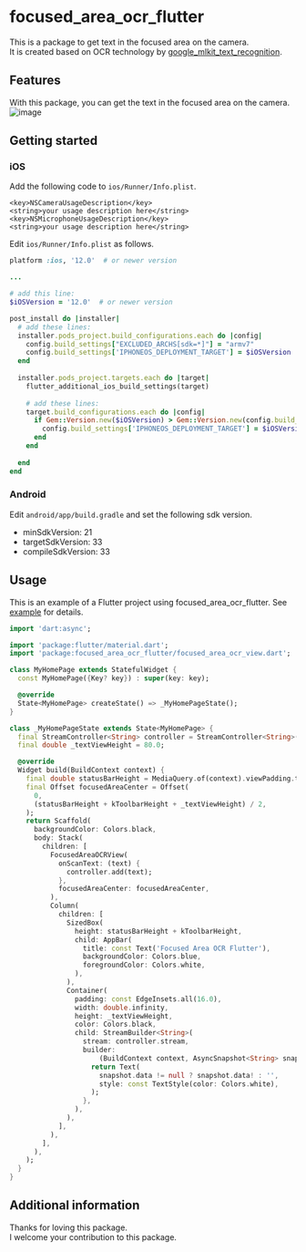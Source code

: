 <!--
This README describes the package. If you publish this package to pub.dev,
this README's contents appear on the landing page for your package.

For information about how to write a good package README, see the guide for
[writing package pages](https://dart.dev/guides/libraries/writing-package-pages).

For general information about developing packages, see the Dart guide for
[creating packages](https://dart.dev/guides/libraries/create-library-packages)
and the Flutter guide for
[developing packages and plugins](https://flutter.dev/developing-packages).
-->

# focused_area_ocr_flutter

This is a package to get text in the focused area on the camera.<br>
It is created based on OCR technology by [google_mlkit_text_recognition](https://pub.dev/packages/google_mlkit_text_recognition).

## Features
With this package, you can get the text in the focused area on the camera.<br>
![image](https://github.com/KobayashiYoh/focused_area_ocr_flutter/assets/82624334/3c691e63-1ee7-43b2-bb50-775e47c62a64)


## Getting started

### iOS
Add the following code to `ios/Runner/Info.plist`.
```
<key>NSCameraUsageDescription</key>
<string>your usage description here</string>
<key>NSMicrophoneUsageDescription</key>
<string>your usage description here</string>
```

Edit `ios/Runner/Info.plist` as follows.
```ruby
platform :ios, '12.0'  # or newer version

...

# add this line:
$iOSVersion = '12.0'  # or newer version

post_install do |installer|
  # add these lines:
  installer.pods_project.build_configurations.each do |config|
    config.build_settings["EXCLUDED_ARCHS[sdk=*]"] = "armv7"
    config.build_settings['IPHONEOS_DEPLOYMENT_TARGET'] = $iOSVersion
  end
  
  installer.pods_project.targets.each do |target|
    flutter_additional_ios_build_settings(target)
    
    # add these lines:
    target.build_configurations.each do |config|
      if Gem::Version.new($iOSVersion) > Gem::Version.new(config.build_settings['IPHONEOS_DEPLOYMENT_TARGET'])
        config.build_settings['IPHONEOS_DEPLOYMENT_TARGET'] = $iOSVersion
      end
    end
    
  end
end
```

### Android
Edit `android/app/build.gradle` and set the following sdk version.
- minSdkVersion: 21
- targetSdkVersion: 33
- compileSdkVersion: 33

## Usage
This is an example of a Flutter project using focused_area_ocr_flutter.
See [example](https://github.com/shinonome-inc/focused_area_ocr_flutter/tree/develop/example) for details.

```dart
import 'dart:async';

import 'package:flutter/material.dart';
import 'package:focused_area_ocr_flutter/focused_area_ocr_view.dart';

class MyHomePage extends StatefulWidget {
  const MyHomePage({Key? key}) : super(key: key);

  @override
  State<MyHomePage> createState() => _MyHomePageState();
}

class _MyHomePageState extends State<MyHomePage> {
  final StreamController<String> controller = StreamController<String>();
  final double _textViewHeight = 80.0;

  @override
  Widget build(BuildContext context) {
    final double statusBarHeight = MediaQuery.of(context).viewPadding.top;
    final Offset focusedAreaCenter = Offset(
      0,
      (statusBarHeight + kToolbarHeight + _textViewHeight) / 2,
    );
    return Scaffold(
      backgroundColor: Colors.black,
      body: Stack(
        children: [
          FocusedAreaOCRView(
            onScanText: (text) {
              controller.add(text);
            },
            focusedAreaCenter: focusedAreaCenter,
          ),
          Column(
            children: [
              SizedBox(
                height: statusBarHeight + kToolbarHeight,
                child: AppBar(
                  title: const Text('Focused Area OCR Flutter'),
                  backgroundColor: Colors.blue,
                  foregroundColor: Colors.white,
                ),
              ),
              Container(
                padding: const EdgeInsets.all(16.0),
                width: double.infinity,
                height: _textViewHeight,
                color: Colors.black,
                child: StreamBuilder<String>(
                  stream: controller.stream,
                  builder:
                      (BuildContext context, AsyncSnapshot<String> snapshot) {
                    return Text(
                      snapshot.data != null ? snapshot.data! : '',
                      style: const TextStyle(color: Colors.white),
                    );
                  },
                ),
              ),
            ],
          ),
        ],
      ),
    );
  }
}
```

## Additional information
Thanks for loving this package.<br>
I welcome your contribution to this package.
